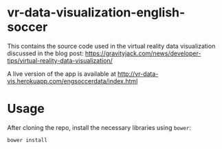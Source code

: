 # vr-data-visualization-english-soccer

This contains the source code used in the virtual reality data visualization discussed
in the blog post:
<https://gravityjack.com/news/developer-tips/virtual-reality-data-visualization/>

A live version of the app is available at
<http://vr-data-vis.herokuapp.com/engsoccerdata/index.html>

# Usage
After cloning the repo, install the necessary libraries using `bower`:
```
bower install
```

